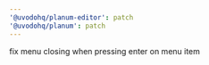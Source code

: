 ```yaml
---
'@uvodohq/planum-editor': patch
'@uvodohq/planum': patch
---
```


fix menu closing when pressing enter on menu item
